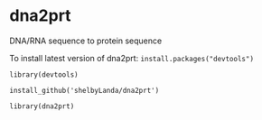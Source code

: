 # dna2prt
DNA/RNA sequence to protein sequence

To install latest version of dna2prt:
<code>install.packages("devtools")</code>

<code>library(devtools)</code>

<code>install_github('shelbyLanda/dna2prt')</code>

<code>library(dna2prt)</code>
